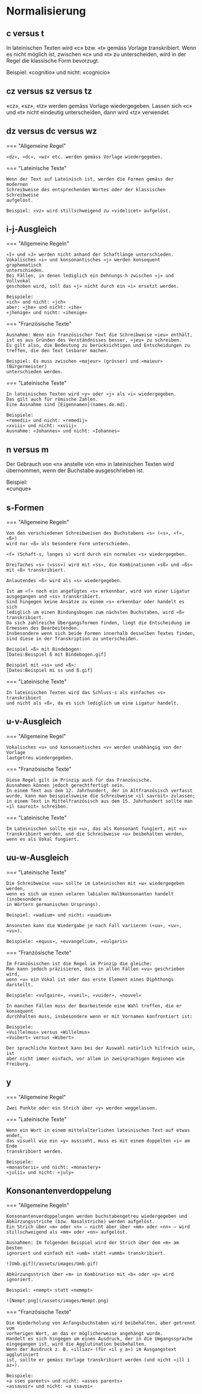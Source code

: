 # Normalisierung

## c versus t

In lateinischen Texten wird «c» bzw. «t» gemäss Vorlage transkribiert.
Wenn es nicht möglich ist, zwischen «c» und «t» zu unterscheiden, wird in der
Regel die klassische Form bevorzugt.

Beispiel: «cognitio» und nicht: «cognicio»

## cz versus sz versus tz

«cz», «sz», «tz» werden gemäss Vorlage wiedergegeben.
Lassen sich «c» und «t» nicht eindeutig unterscheiden, 
dann wird «tz» verwendet.

## dz versus dc versus wz

=== "Allgemeine Regel"

    «dz», «dc», «wz» etc. werden gemäss Vorlage wiedergegeben.

=== "Lateinische Texte"

    Wenn der Text auf Lateinisch ist, werden die Formen gemäss der modernen
    Schreibweise des entsprechenden Wortes oder der klassischen Schreibweise
    aufgelöst.

    Beispiel: «vz» wird stillschweigend zu «videlicet» aufgelöst.

## i-j-Ausgleich

=== "Allgemeine Regeln"

    «I» und «J» werden nicht anhand der Schaftlänge unterschieden.
    Vokalisches «i» und konsonantisches «j» werden konsequent graphematisch 
    unterschieden.
    Bei Fällen, in denen lediglich ein Dehnungs-h zwischen «j» und Vollvokal
    geschoben wird, soll das «j» nicht durch ein «i» ersetzt werden.
    
    Beispiele:  
    «ich» und nicht: «jch»  
    aber: «jhe» und nicht: «ihe»  
    «jhenige» und nicht: «ihenige»

=== "Französische Texte"

    Ausnahme: Wenn ein französischer Text die Schreibweise «ieu» enthält, 
    ist es aus Gründen des Verständnisses besser, «jeu» zu schreiben.
    Es gilt also, die Bedeutung zu berücksichtigen und Entscheidungen zu 
    treffen, die den Text lesbarer machen.
    
    Beispiel: Es muss zwischen «majeur» (grösser) und «maieur» (Bürgermeister)
    unterschieden werden.

=== "Lateinische Texte"

    In lateinischen Texten wird «y» oder «j» als «i» wiedergegeben.
    Das gilt auch für römische Zahlen.
    Eine Ausnahme sind [Eigennamen](names.de.md).
    
    Beispiele:  
    «remedii» und nicht: «remedij»  
    «xviii» und nicht: «xviij»  
    Ausnahme: «Johannes» und nicht: «Iohannes»

## n versus m

Der Gebrauch von «n» anstelle von «m» in lateinischen Texten wird übernommen,
wenn der Buchstabe ausgeschrieben ist.

Beispiel:  
«cunque» 

## s-Formen
=== "Allgemeine Regeln"

    Von den verschiedenen Schreibweisen des Buchstabens «s» («s», «ſ», «ß») 
    wird nur «ß» als besondere Form unterschieden.
    
    «ſ» (Schaft-s, langes s) wird durch ein normales «s» wiedergegeben.
    
    Dreifaches «s» («sss») wird mit «ss», die Kombinationen «sß» und «ßs» 
    mit «ß» transkribiert.
    
    Anlautendes «ß» wird als «s» wiedergegeben.
    
    Ist am «ſ» noch ein angefügtes «s» erkennbar, wird von einer Ligatur
    ausgegangen und «ss» transkribiert.
    Sind hingegen keine Ansätze zu einem «s» erkennbar oder handelt es sich 
    lediglich um einen Bindungsbogen zum nächsten Buchstaben, wird «ß» 
    transkribiert.
    Da sich zahlreiche Übergangsformen finden, liegt die Entscheidung im 
    Ermessen des Bearbeitenden.
    Insbesondere wenn sich beide Formen innerhalb desselben Textes finden,
    sind diese in der Transkription zu unterscheiden.
    
    Beispiel «ß» mit Bindebogen:  
    [Datei:Beispiel ß mit Bindebogen.gif]
    
    Beispiel mit «ss» und «ß»:  
    [Datei:Beispiel mi ss und ß.gif]

=== "Lateinische Texte"

    In lateinischen Texten wird das Schluss-s als einfaches «s» transkribiert 
    und nicht als «ß», da es sich lediglich um eine Ligatur handelt.

## u-v-Ausgleich

=== "Allgemeine Regel"

    Vokalisches «u» und konsonantisches «v» werden unabhängig von der Vorlage
    lautgetreu wiedergegeben.

=== "Französische Texte"

    Diese Regel gilt im Prinzip auch für das Französische.
    Ausnahmen können jedoch gerechtfertigt sein.
    In einem Text aus dem 12. Jahrhundert, der in Altfranzösisch verfasst 
    wurde, kann man beispielsweise die Schreibweise «il savroit» zulassen; 
    in einem Text in Mittelfranzösisch aus dem 15. Jahrhundert sollte man 
    «il sauroit» schreiben.

=== "Lateinische Texte"

    Im Lateinischen sollte ein «u», das als Konsonant fungiert, mit «v»
    transkribiert werden, und die Schreibweise «u» beibehalten werden, 
    wenn es als Vokal fungiert.

## uu-w-Ausgleich

=== "Lateinische Texte"

    Die Schreibweise «uu» sollte im Lateinischen mit «w» wiedergegeben werden,
    wenn es sich um einen velaren labialen Halbkonsonanten handelt (insbesondere
    in Wörtern germanischen Ursprungs).
    
    Beispiel: «wadium» und nicht: «uuadium»
    
    Ansonsten kann die Wiedergabe je nach Fall variieren («uu», «uv», «vu»).
    
    Beispiele: «equus», «euvangelium», «vulgaris»

=== "Französische Texte"

    Im Französischen ist die Regel im Prinzip die gleiche:
    Man kann jedoch präzisieren, dass in allen Fällen «vu» geschrieben wird, 
    wenn «u» ein Vokal ist oder das erste Element eines Diphthongs darstellt.
    
    Beispiele: «vulgaire», «vueil», «vuider», «nouvel»
    
    In manchen Fällen muss der Bearbeitende eine Wahl treffen, die er konsequent
    durchhalten muss, insbesondere wenn er mit Vornamen konfrontiert ist:
    
    Beispiele:  
    «Vuillelmus» versus «Willelmus»  
    «Vuibert» versus «Wibert»
    
    Der sprachliche Kontext kann bei der Auswahl natürlich hilfreich sein, ist
    aber nicht immer einfach, vor allem in zweisprachigen Regionen wie Freiburg.

## y

=== "Allgemeine Regel"

    Zwei Punkte oder ein Strich über «y» werden weggelassen.

=== "Lateinische Texte"

    Wenn ein Wort in einem mittelalterlichen lateinischen Text auf etwas endet,
    das visuell wie ein «y» aussieht, muss es mit einem doppelten «i» am Ende
    transkribiert werden.
    
    Beispiele:  
    «monasterii» und nicht: «monastery»  
    «julii» und nicht: «july»  

## Konsonantenverdoppelung

=== "Allgemeine Regeln"

    Konsonantenverdoppelungen werden buchstabengetreu wiedergegeben und
    Abkürzungsstriche (bzw. Nasalstriche) werden aufgelöst.
    Ein Strich über «m» oder «n» – nicht aber über «mm» oder «nn» – wird
    stillschweigend als «mm» oder «nn» aufgelöst.
    
    Ausnahmen: Im folgenden Beispiel wird der Strich über dem «m» am besten
    ignoriert und einfach mit «umb» statt «ummb» transkribiert.
    
    ![Umb.gif](/assets/images/Umb.gif)
    
    Abkürzungsstrich über «m» in Kombination mit «b» oder «p» wird ignoriert.
    
    Beispiel: «nempt» statt «nemmpt»
    
    ![Nempt.png](/assets/images/Nempt.png)

=== "Französische Texte"

    Die Wiederholung von Anfangsbuchstaben wird beibehalten, aber getrennt vom
    vorherigen Wort, an das er möglicherweise angehängt wurde.
    Handelt es sich hingegen um einen Ausdruck, der in die Umgangssprache
    eingegangen ist, wird die Agglutination beibehalten.
    Wenn der Ausdruck z. B. «illiaz» (für «il y a») im Ausgangstext agglutiniert 
    ist, sollte er gemäss Vorlage transkribiert werden (und nicht «ill i az»).
    
    Beispiele:  
    «a sses parents» und nicht: «asses parents»  
    «assavoir» und nicht: «a ssavoi»
